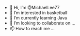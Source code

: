 - 👋 Hi, I’m @MichaelLee77
- 👀 I’m interested in basketball
- 🌱 I’m currently learning Java
- 💞️ I’m looking to collaborate on ...
- 📫 How to reach me ...

<!---
MichaelLee77/MichaelLee77 is a ✨ special ✨ repository because its `README.md` (this file) appears on your GitHub profile.
You can click the Preview link to take a look at your changes.
--->
